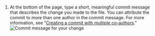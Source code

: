 1. At the bottom of the page, type a short, meaningful commit message that describes the change you made to the file. You can attribute the commit to more than one author in the commit message. For more information, see "[Creating a commit with multiple co-authors](/articles/creating-a-commit-with-multiple-authors)."
   ![Commit message for your change](/assets/images/help/repository/write-commit-message-quick-pull.png)

